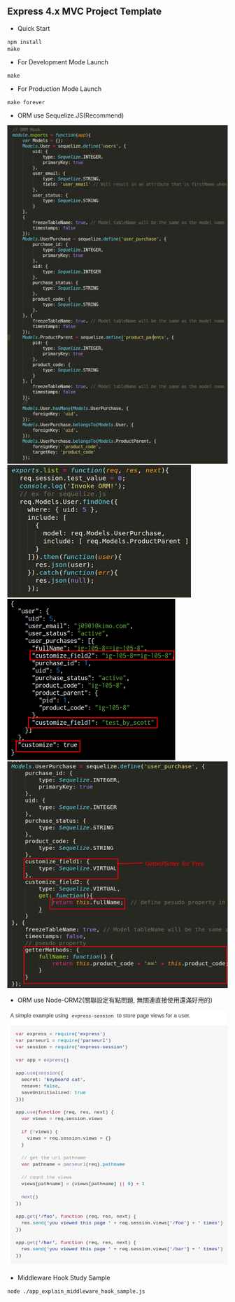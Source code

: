 ## Express 4.x MVC Project Template

- Quick Start

```
npm install
make
```

- For Development Mode Launch

```
make
```

- For Production Mode Launch

```
make forever
```

- ORM use Sequelize.JS(Recommend)

![Alt text](https://raw.githubusercontent.com/scott1028/nodejs-express-4.x-study/master/SequelizeORMForExpress01.png "SequelizeORMForExpress01.png")
![Alt text](https://raw.githubusercontent.com/scott1028/nodejs-express-4.x-study/master/SequelizeORMForExpress02.png "SequelizeORMForExpress02.png")
![Alt text](https://raw.githubusercontent.com/scott1028/nodejs-express-4.x-study/master/SequelizeORMForExpress03.png "SequelizeORMForExpress03.png")
![Alt text](https://raw.githubusercontent.com/scott1028/nodejs-express-4.x-study/master/SequelizeORMForExpress04.png "SequelizeORMForExpress04.png")

- ORM use Node-ORM2(關聯設定有點問題, 無關連直接使用還滿好用的)

![Alt text](https://raw.githubusercontent.com/scott1028/nodejs-express-4.x-study/master/How-to-use-express-session.png "How-to-use-express-session.png")

- Middleware Hook Study Sample

```
node ./app_explain_middleware_hook_sample.js
```
